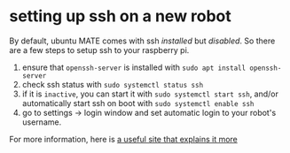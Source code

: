 # setting up ssh on a new robot

By default, ubuntu MATE comes with ssh *installed* but *disabled*. So there are a few steps to setup ssh to your raspberry pi.

1. ensure that `openssh-server` is installed with `sudo apt install openssh-server`
2. check ssh status with `sudo systemctl status ssh`
3. if it is `inactive`, you can start it with `sudo systemctl start ssh`, and/or automatically start ssh on boot with `sudo systemctl enable ssh`
4. go to settings -> login window and set automatic login to your robot's username.

For more information, here is [a useful site that explains it more](https://linuxize.com/post/how-to-enable-ssh-on-ubuntu-18-04/)
